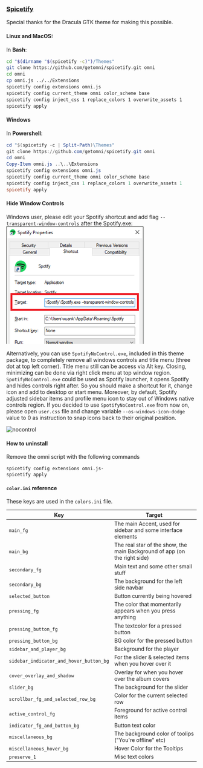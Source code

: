 ### [Spicetify](https://github.com/khanhas/Spicetify)

Special thanks for the Dracula GTK theme for making this possible.

#### Linux and MacOS:

In **Bash**:

```bash
cd "$(dirname "$(spicetify -c)")/Themes"
git clone https://github.com/getomni/spicetify.git omni
cd omni
cp omni.js ../../Extensions
spicetify config extensions omni.js
spicetify config current_theme omni color_scheme base
spicetify config inject_css 1 replace_colors 1 overwrite_assets 1
spicetify apply
```

#### Windows

In **Powershell**:

```powershell
cd "$(spicetify -c | Split-Path)\Themes"
git clone https://github.com/getomni/spicetify.git omni
cd omni
Copy-Item omni.js ..\..\Extensions
spicetify config extensions omni.js
spicetify config current_theme omni color_scheme base
spicetify config inject_css 1 replace_colors 1 overwrite_assets 1
spicetify apply
```

#### Hide Window Controls

Windows user, please edit your Spotify shortcut and add flag `--transparent-window-controls` after the Spotify.exe:
![instruction1](./windows-shortcut-instruction.png)

Alternatively, you can use `SpotifyNoControl.exe`, included in this theme package, to completely remove all windows controls and title menu (three dot at top left corner). Title menu still can be access via Alt key. Closing, minimizing can be done via right click menu at top window region.
`SpotifyNoControl.exe` could be used as Spotify launcher, it opens Spotify and hides controls right after. So you should make a shortcut for it, change icon and add to desktop or start menu.
Moreover, by default, Spotify adjusted sidebar items and profile menu icon to stay out of Windows native controls region. If you decided to use `SpotifyNoControl.exe` from now on, please open `user.css` file and change variable `--os-windows-icon-dodge` value to 0 as instruction to snap icons back to their original position.

![nocontrol](https://i.imgur.com/qdZyv1t.png)

#### How to uninstall

Remove the omni script with the following commands

```
spicetify config extensions omni.js-
spicetify apply
```

#### `color.ini` reference

These keys are used in the `colors.ini` file.

| Key                                     | Target                                                                    |
| --------------------------------------- | ------------------------------------------------------------------------- |
| `main_fg`                               | The main Accent, used for sidebar and some interface elements             |
| `main_bg`                               | The real star of the show, the main Background of app (on the right side) |
| `secondary_fg`                          | Main text and some other small stuff                                      |
| `secondary_bg`                          | The background for the left side navbar                                   |
| `selected_button`                       | Button currently being hovered                                            |
| `pressing_fg`                           | The color that momentarily appears when you press anything                |
| `pressing_button_fg`                    | The textcolor for a pressed button                                        |
| `pressing_button_bg`                    | BG color for the pressed button                                           |
| `sidebar_and_player_bg`                 | Background for the player                                                 |
| `sidebar_indicator_and_hover_button_bg` | For the slider & selected items when you hover over it                    |
| `cover_overlay_and_shadow`              | Overlay for when you hover over the album covers                          |
| `slider_bg`                             | The background for the slider                                             |
| `scrollbar_fg_and_selected_row_bg`      | Color for the current selected row                                        |
| `active_control_fg`                     | Foreground for active control items                                       |
| `indicator_fg_and_button_bg`            | Button text color                                                         |
| `miscellaneous_bg`                      | The background color of toolips ("You're offline" etc)                    |
| `miscellaneous_hover_bg`                | Hover Color for the Tooltips                                              |
| `preserve_1`                            | Misc text colors                                                          |
